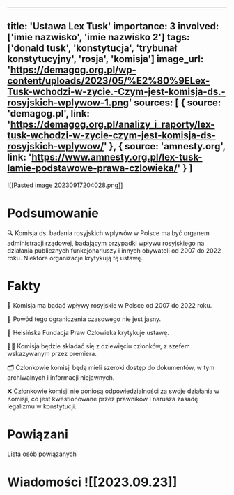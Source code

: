 
---
title: 'Ustawa Lex Tusk'
importance: 3
involved: ['imie nazwisko', 'imie nazwisko 2']
tags: ['donald tusk', 'konstytucja', 'trybunał konstytucyjny', 'rosja', 'komisja']
image_url: 'https://demagog.org.pl/wp-content/uploads/2023/05/%E2%80%9ELex-Tusk-wchodzi-w-zycie.-Czym-jest-komisja-ds.-rosyjskich-wplywow-1.png'
sources: [
    {
        source: 'demagog.pl',
        link: 'https://demagog.org.pl/analizy_i_raporty/lex-tusk-wchodzi-w-zycie-czym-jest-komisja-ds-rosyjskich-wplywow/'
    },
    {
        source: 'amnesty.org',
        link: 'https://www.amnesty.org.pl/lex-tusk-lamie-podstawowe-prawa-czlowieka/'
    }
]
---

![[Pasted image 20230917204028.png]]

# Podsumowanie
🔍 Komisja ds. badania rosyjskich wpływów w Polsce ma być organem administracji rządowej, badającym przypadki wpływu rosyjskiego na działania publicznych funkcjonariuszy i innych obywateli od 2007 do 2022 roku. Niektóre organizacje krytykują tę ustawę.

# Fakty
📜 Komisja ma badać wpływy rosyjskie w Polsce od 2007 do 2022 roku.

🤔 Powód tego ograniczenia czasowego nie jest jasny.

📢 Helsińska Fundacja Praw Człowieka krytykuje ustawę.

🧑‍⚖️ Komisja będzie składać się z dziewięciu członków, z szefem wskazywanym przez premiera.

🗂️ Członkowie komisji będą mieli szeroki dostęp do dokumentów, w tym archiwalnych i informacji niejawnych.

❌ Członkowie komisji nie poniosą odpowiedzialności za swoje działania w Komisji, co jest kwestionowane przez prawników i narusza zasadę legalizmu w konstytucji.


# Powiązani
Lista osób powiązanych


# Wiadomości ![[2023.09.23]]